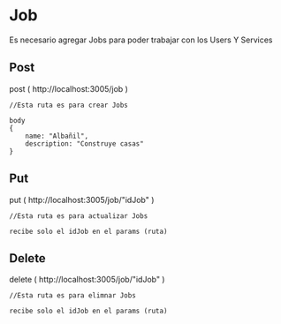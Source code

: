 # Job
Es necesario agregar Jobs para poder trabajar con los Users Y Services

## Post
post (  http://localhost:3005/job )
```
//Esta ruta es para crear Jobs

body
{
    name: "Albañil",
    description: "Construye casas"
}

```

## Put
put ( http://localhost:3005/job/"idJob" )
```
//Esta ruta es para actualizar Jobs

recibe solo el idJob en el params (ruta)
```

## Delete
delete ( http://localhost:3005/job/"idJob" )
```
//Esta ruta es para elimnar Jobs

recibe solo el idJob en el params (ruta)
```
